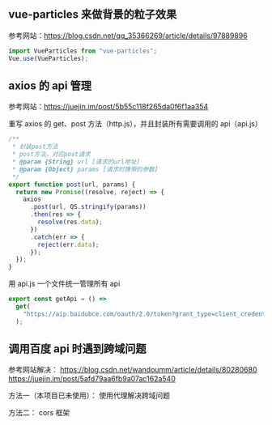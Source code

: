 ## vue-particles 来做背景的粒子效果

参考网站：https://blog.csdn.net/qq_35366269/article/details/97889896

```javascript
import VueParticles from "vue-particles";
Vue.use(VueParticles);
```

## axios 的 api 管理

参考网站：https://juejin.im/post/5b55c118f265da0f6f1aa354

重写 axios 的 get、post 方法（http.js），并且封装所有需要调用的 api（api.js）

```javascript
/**
 * 封装post方法
 * post方法，对应post请求
 * @param {String} url [请求的url地址]
 * @param {Object} params [请求时携带的参数]
 */
export function post(url, params) {
  return new Promise((resolve, reject) => {
    axios
      .post(url, QS.stringify(params))
      .then(res => {
        resolve(res.data);
      })
      .catch(err => {
        reject(err.data);
      });
  });
}
```

用 api.js 一个文件统一管理所有 api

```javascript
export const getApi = () =>
  get(
    "https://aip.baidubce.com/oauth/2.0/token?grant_type=client_credentials&client_id=UwELvyWkz5Q9rFZx8uIc0Qi5&client_secret=GzHQM5nrA1dbaQFPnXkOoM6IYBNhtXZ3"
  );
```

## 调用百度 api 时遇到跨域问题

参考网站解决：
https://blog.csdn.net/wandoumm/article/details/80280680
https://juejin.im/post/5afd79aa6fb9a07ac162a540

方法一（本项目已未使用）：
使用代理解决跨域问题

方法二：
cors 框架
